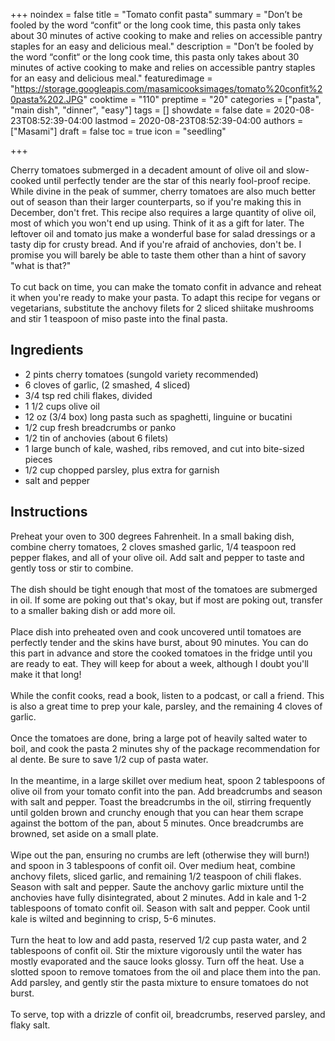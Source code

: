 +++
noindex = false
title = "Tomato confit pasta"
summary = "Don&rsquo;t be fooled by the word &ldquo;confit&ldquo; or the long cook time, this pasta only takes about 30 minutes of active cooking to make and relies on accessible pantry staples for an easy and delicious meal."
description = "Don&rsquo;t be fooled by the word &ldquo;confit&ldquo; or the long cook time, this pasta only takes about 30 minutes of active cooking to make and relies on accessible pantry staples for an easy and delicious meal."
featuredimage = "https://storage.googleapis.com/masamicooksimages/tomato%20confit%20pasta%202.JPG"
cooktime = "110"
preptime = "20"
categories = ["pasta", "main dish", "dinner", "easy"]
tags = []
showdate = false
date = 2020-08-23T08:52:39-04:00
lastmod = 2020-08-23T08:52:39-04:00
authors = ["Masami"]
draft = false
toc = true
icon = "seedling"

+++

Cherry tomatoes submerged in a decadent amount of olive oil and slow-cooked until perfectly tender are the star of this nearly fool-proof recipe. While divine in the peak of summer, cherry tomatoes are also much better out of season than their larger counterparts, so if you're making this in December, don't fret. This recipe also requires a large quantity of olive oil, most of which you won't end up using. Think of it as a gift for later. The leftover oil and tomato jus make a wonderful base for salad dressings or a tasty dip for crusty bread. And if you're afraid of anchovies, don't be. I promise you will barely be able to taste them other than a hint of savory "what is that?"\
\
To cut back on time, you can make the tomato confit in advance and reheat it when you're ready to make your pasta. To adapt this recipe for vegans or vegetarians, substitute the anchovy filets for 2 sliced shiitake mushrooms and stir 1 teaspoon of miso paste into the final pasta.

## Ingredients 

- 2 pints cherry tomatoes (sungold variety recommended)
- 6 cloves of garlic, (2 smashed, 4 sliced)
- 3/4 tsp red chili flakes, divided
- 1 1/2 cups olive oil
- 12 oz (3/4 box) long pasta such as spaghetti, linguine or bucatini 
- 1/2 cup fresh breadcrumbs or panko
- 1/2 tin of anchovies (about 6 filets)
- 1 large bunch of kale, washed, ribs removed, and cut into bite-sized pieces
- 1/2 cup chopped parsley, plus extra for garnish
- salt and pepper

## Instructions

Preheat your oven to 300 degrees Fahrenheit. In a small baking dish, combine cherry tomatoes, 2 cloves smashed garlic, 1/4 teaspoon red pepper flakes, and all of your olive oil. Add salt and pepper to taste and gently toss or stir to combine.\
\
The dish should be tight enough that most of the tomatoes are submerged in oil. If some are poking out that's okay, but if most are poking out, transfer to a smaller baking dish or add more oil. \
\
Place dish into preheated oven and cook uncovered until tomatoes are perfectly tender and the skins have burst, about 90 minutes. You can do this part in advance and store the cooked tomatoes in the fridge until you are ready to eat. They will keep for about a week, although I doubt you'll make it that long! \
\
While the confit cooks, read a book, listen to a podcast, or call a friend. This is also a great time to prep your kale, parsley, and the remaining 4 cloves of garlic.\
\
Once the tomatoes are done, bring a large pot of heavily salted water to boil, and cook the pasta 2 minutes shy of the package recommendation for al dente. Be sure to save 1/2 cup of pasta water.\
\
In the meantime, in a large skillet over medium heat, spoon 2 tablespoons of olive oil from your tomato confit into the pan. Add breadcrumbs and season with salt and pepper. Toast the breadcrumbs in the oil, stirring frequently until golden brown and crunchy enough that you can hear them scrape against the bottom of the pan, about 5 minutes. Once breadcrumbs are browned, set aside on a small plate. \
\
Wipe out the pan, ensuring no crumbs are left (otherwise they will burn!) and spoon in 3 tablespoons of confit oil. Over medium heat, combine anchovy filets, sliced garlic, and remaining 1/2 teaspoon of chili flakes. Season with salt and pepper. Saute the anchovy garlic mixture until the anchovies have fully disintegrated, about 2 minutes. Add in kale and 1-2 tablespoons of tomato confit oil. Season with salt and pepper. Cook until kale is wilted and beginning to crisp, 5-6 minutes.\
\
Turn the heat to low and add pasta, reserved 1/2 cup pasta water, and 2 tablespoons of confit oil. Stir the mixture vigorously until the water has mostly evaporated and the sauce looks glossy. Turn off the heat. Use a slotted spoon to remove tomatoes from the oil and place them into the pan. Add parsley, and gently stir the pasta mixture to ensure tomatoes do not burst.\
\
To serve, top with a drizzle of confit oil, breadcrumbs, reserved parsley, and flaky salt.
